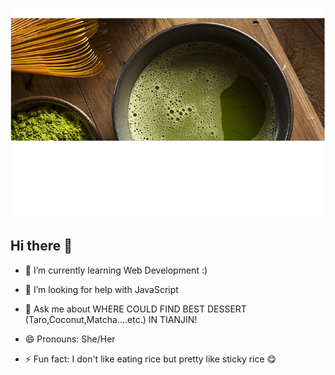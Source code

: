
![Banner](_readme/matcha.png)

## Hi there 👋


- 🌱 I’m currently learning Web Development :)
- 🤔 I’m looking for help with JavaScript
- 💬 Ask me about WHERE COULD FIND BEST DESSERT (Taro,Coconut,Matcha....etc.) IN TIANJIN!
  
- 😄 Pronouns: She/Her
- ⚡ Fun fact: I don't like eating rice but pretty like sticky rice 😋
